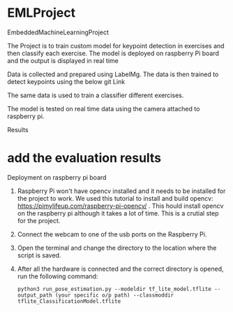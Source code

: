 # EMLProject
EmbeddedMachineLearningProject

The Project is to train custom model for keypoint detection in exercises and then classify each exercise. The model is deployed on raspberry Pi board and the output is displayed in real time

Data is collected and prepared using LabelMg. The data is then trained to detect keypoints using the below git Link 

The same data is used to train a classifier different exercises. 

The model is tested on real time data using the camera attached to raspberry pi. 


Results 
# add the evaluation results 

Deployment on raspberry pi board 

1. Raspberry Pi won't have opencv installed and it needs to be installed for the project to work. We used this tutorial to install and build opencv: https://pimylifeup.com/raspberry-pi-opencv/ . This hould install opencv on the raspberry pi although it takes a lot of time. This is a crutial step for the project.

2. Connect the webcam to one of the usb ports on the Raspberry Pi.
3. Open the terminal and change the directory to the location where the script is saved.
4. After all the hardware is connected and the correct directory is opened, run the following command:
   ```
   python3 run_pose_estimation.py --modeldir tf_lite_model.tflite --output_path (your specific o/p path) --classmoddir tflite_ClassificationModel.tflite
   ```
   
